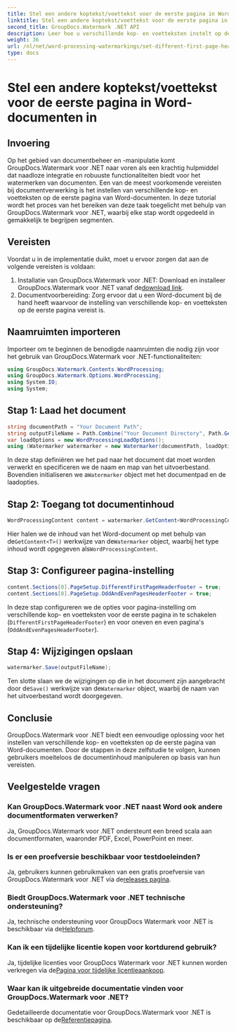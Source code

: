 ```yaml
---
title: Stel een andere koptekst/voettekst voor de eerste pagina in Word-documenten in
linktitle: Stel een andere koptekst/voettekst voor de eerste pagina in Word-documenten in
second_title: GroupDocs.Watermark .NET API
description: Leer hoe u verschillende kop- en voetteksten instelt op de eerste pagina van Word-documenten met GroupDocs.Watermark voor .NET.
weight: 36
url: /nl/net/word-processing-watermarkings/set-different-first-page-header-footer-word-docs/
type: docs
---
```

# Stel een andere koptekst/voettekst voor de eerste pagina in Word-documenten in

## Invoering
Op het gebied van documentbeheer en -manipulatie komt GroupDocs.Watermark voor .NET naar voren als een krachtig hulpmiddel dat naadloze integratie en robuuste functionaliteiten biedt voor het watermerken van documenten. Een van de meest voorkomende vereisten bij documentverwerking is het instellen van verschillende kop- en voetteksten op de eerste pagina van Word-documenten. In deze tutorial wordt het proces van het bereiken van deze taak toegelicht met behulp van GroupDocs.Watermark voor .NET, waarbij elke stap wordt opgedeeld in gemakkelijk te begrijpen segmenten.
## Vereisten
Voordat u in de implementatie duikt, moet u ervoor zorgen dat aan de volgende vereisten is voldaan:
1.  Installatie van GroupDocs.Watermark voor .NET: Download en installeer GroupDocs.Watermark voor .NET vanaf de[download link](https://releases.groupdocs.com/Watermark/net/).
2. Documentvoorbereiding: Zorg ervoor dat u een Word-document bij de hand heeft waarvoor de instelling van verschillende kop- en voetteksten op de eerste pagina vereist is.

## Naamruimten importeren
Importeer om te beginnen de benodigde naamruimten die nodig zijn voor het gebruik van GroupDocs.Watermark voor .NET-functionaliteiten:
```csharp
using GroupDocs.Watermark.Contents.WordProcessing;
using GroupDocs.Watermark.Options.WordProcessing;
using System.IO;
using System;
```
## Stap 1: Laad het document
```csharp
string documentPath = "Your Document Path";
string outputFileName = Path.Combine("Your Document Directory", Path.GetFileName(documentPath));
var loadOptions = new WordProcessingLoadOptions();
using (Watermarker watermarker = new Watermarker(documentPath, loadOptions))
```
In deze stap definiëren we het pad naar het document dat moet worden verwerkt en specificeren we de naam en map van het uitvoerbestand. Bovendien initialiseren we a`Watermarker` object met het documentpad en de laadopties.
## Stap 2: Toegang tot documentinhoud
```csharp
WordProcessingContent content = watermarker.GetContent<WordProcessingContent>();
```
 Hier halen we de inhoud van het Word-document op met behulp van de`GetContent<T>()` werkwijze van de`Watermarker` object, waarbij het type inhoud wordt opgegeven als`WordProcessingContent`.
## Stap 3: Configureer pagina-instelling
```csharp
content.Sections[0].PageSetup.DifferentFirstPageHeaderFooter = true;
content.Sections[0].PageSetup.OddAndEvenPagesHeaderFooter = true;
```
In deze stap configureren we de opties voor pagina-instelling om verschillende kop- en voetteksten voor de eerste pagina in te schakelen (`DifferentFirstPageHeaderFooter`) en voor oneven en even pagina's (`OddAndEvenPagesHeaderFooter`).
## Stap 4: Wijzigingen opslaan
```csharp
watermarker.Save(outputFileName);
```
 Ten slotte slaan we de wijzigingen op die in het document zijn aangebracht door de`Save()` werkwijze van de`Watermarker` object, waarbij de naam van het uitvoerbestand wordt doorgegeven.

## Conclusie
GroupDocs.Watermark voor .NET biedt een eenvoudige oplossing voor het instellen van verschillende kop- en voetteksten op de eerste pagina van Word-documenten. Door de stappen in deze zelfstudie te volgen, kunnen gebruikers moeiteloos de documentinhoud manipuleren op basis van hun vereisten.
## Veelgestelde vragen
### Kan GroupDocs.Watermark voor .NET naast Word ook andere documentformaten verwerken?
Ja, GroupDocs.Watermark voor .NET ondersteunt een breed scala aan documentformaten, waaronder PDF, Excel, PowerPoint en meer.
### Is er een proefversie beschikbaar voor testdoeleinden?
Ja, gebruikers kunnen gebruikmaken van een gratis proefversie van GroupDocs.Watermark voor .NET via de[releases pagina](https://releases.groupdocs.com/).
### Biedt GroupDocs.Watermark voor .NET technische ondersteuning?
 Ja, technische ondersteuning voor GroupDocs Watermark voor .NET is beschikbaar via de[Helpforum](https://forum.groupdocs.com/c/watermark/19).
### Kan ik een tijdelijke licentie kopen voor kortdurend gebruik?
 Ja, tijdelijke licenties voor GroupDocs Watermark voor .NET kunnen worden verkregen via de[Pagina voor tijdelijke licentieaankoop](https://purchase.groupdocs.com/temporary-license/).
### Waar kan ik uitgebreide documentatie vinden voor GroupDocs.Watermark voor .NET?
 Gedetailleerde documentatie voor GroupDocs.Watermark voor .NET is beschikbaar op de[Referentiepagina](https://tutorials.groupdocs.com/Watermark/net/).